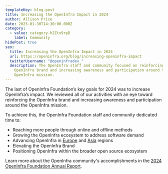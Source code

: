 ```yaml
---
templateKey: blog-post
title: Increasing the OpenInfra Impact in 2024
author: Allison Price
date: 2025-01-30T14:30:00.000Z
category:
  - value: category-h2Ztx9rpD
    label: Community
hidePost: true
seo:
  title: Increasing the OpenInfra Impact in 2024
  url: https://openinfra.org/blog/increasing-openinfra-impact
  twitterUsername: "@openinfradev "
  description: The OpenInfra staff and community focused on reinforcing the
    OpenInfra brand and increasing awareness and participation around the
    OpenInfra mission.
---
```

The last of OpenInfra Foundation’s key goals for 2024 was to increase OpenInfra’s impact. We reviewed all of our activities with an eye toward reinforcing the OpenInfra brand and increasing awareness and participation around the OpenInfra mission.

To achieve this, the OpenInfra Foundation staff and community dedicated time to:

* Reaching more people through online and offline methods
* Growing the OpenInfra ecosystem to address software demand
* Advancing OpenInfra in [Europe](openinfraeurope.org) and [Asia](openinfraasia.org) regions
* Elevating the OpenInfra Brand
* Positioning OpenInfra within the broader open source ecosystem

Learn more about the OpenInfra community's accomplishments in the [2024 OpenInfra Foundation Annual Report](https://openinfra.org/annual-report/2024).